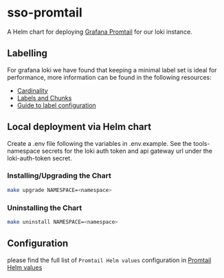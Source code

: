 # sso-promtail

A Helm chart for deploying [Grafana Promtail](https://github.com/grafana/helm-charts/tree/main/charts/promtail) for our loki instance.

## Labelling

For grafana loki we have found that keeping a minimal label set is ideal for performance, more information can be found in the following resources:

- [Cardinality](https://grafana.com/docs/loki/latest/get-started/labels/#cardinality)
- [Labels and Chunks](https://grafana.com/blog/2023/12/20/the-concise-guide-to-grafana-loki-everything-you-need-to-know-about-labels/)
- [Guide to label configuration](https://grafana.com/blog/2020/08/27/the-concise-guide-to-labels-in-loki/)

## Local deployment via Helm chart

Create a .env file following the variables in .env.example. See the tools-namespace secrets for the loki auth token and api gateway url under the loki-auth-token secret.

### Installing/Upgrading the Chart

```sh
make upgrade NAMESPACE=<namespace>
```

### Uninstalling the Chart

```sh
make uninstall NAMESPACE=<namespace>
```

## Configuration

please find the full list of `Promtail Helm values` configuration in [Promtail Helm values](https://github.com/grafana/helm-charts/blob/main/charts/promtail/values.yaml)
